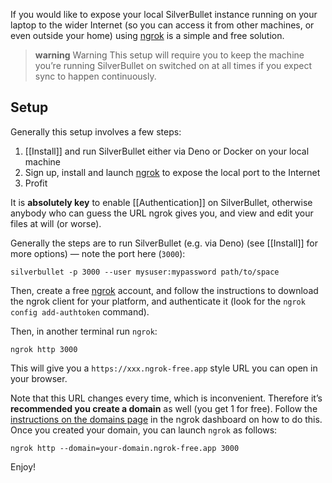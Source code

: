 If you would like to expose your local SilverBullet instance running on your laptop to the wider Internet (so you can access it from other machines, or even outside your home) using [ngrok](https://ngrok.com/) is a simple and free solution.

> **warning** Warning
> This setup will require you to keep the machine you’re running SilverBullet on switched on at all times if you expect sync to happen continuously.

## Setup
Generally this setup involves a few steps:
1. [[Install]] and run SilverBullet either via Deno or Docker on your local machine
2. Sign up, install and launch [ngrok](https://ngrok.com/) to expose the local port to the Internet
3. Profit

It is **absolutely key** to enable [[Authentication]] on SilverBullet, otherwise anybody who can guess the URL ngrok gives you, and view and edit your files at will (or worse).

Generally the steps are to run SilverBullet (e.g. via Deno) (see [[Install]] for more options) — note the port here (`3000`):

```shell
silverbullet -p 3000 --user mysuser:mypassword path/to/space
```

Then, create a free [ngrok](https://dashboard.ngrok.com/) account, and follow the instructions to download the ngrok client for your platform, and authenticate it (look for the `ngrok config add-authtoken` command).

Then, in another terminal run `ngrok`:

```shell
ngrok http 3000
```

This will give you a `https://xxx.ngrok-free.app` style URL you can open in your browser.

Note that this URL changes every time, which is inconvenient. Therefore it’s **recommended you create a domain** as well (you get 1 for free). Follow the [instructions on the domains page](https://dashboard.ngrok.com/cloud-edge/domains) in the ngrok dashboard on how to do this. Once you created your domain, you can launch `ngrok` as follows:

```shell
ngrok http --domain=your-domain.ngrok-free.app 3000
```

Enjoy!
